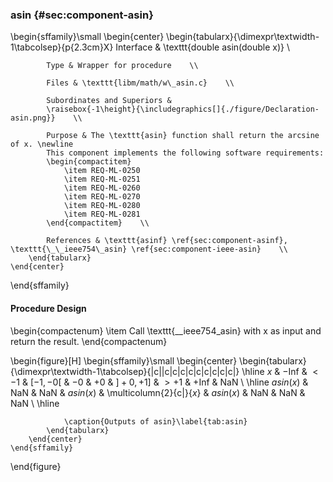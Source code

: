 ### asin {#sec:component-asin}

\begin{sffamily}\small
	\begin{center}
		\begin{tabularx}{\dimexpr\textwidth-1\tabcolsep}{p{2.3cm}X}
			Interface       & \texttt{double asin(double x)} \\ 
			
			Type & Wrapper for procedure    \\ 
			
			Files & \texttt{libm/math/w\_asin.c}    \\ 
			
			Subordinates and Superiors &
			\raisebox{-1\height}{\includegraphics[]{./figure/Declaration-asin.png}}    \\ 
			
			Purpose & The \texttt{asin} function shall return the arcsine of x. \newline
			This component implements the following software requirements:
			\begin{compactitem}
				\item REQ-ML-0250
				\item REQ-ML-0251
				\item REQ-ML-0260
				\item REQ-ML-0270
				\item REQ-ML-0280
				\item REQ-ML-0281
			\end{compactitem}    \\ 
			
			References & \texttt{asinf} \ref{sec:component-asinf}, \texttt{\_\_ieee754\_asin} \ref{sec:component-ieee-asin}    \\ 
		\end{tabularx}
	\end{center}
\end{sffamily}

#### Procedure Design

\begin{compactenum}
	\item Call \texttt{\_\_ieee754\_asin} with x as input and return the result.
\end{compactenum}

\begin{figure}[H]
	\begin{sffamily}\small
		\begin{center}
			\begin{tabularx}{\dimexpr\textwidth-1\tabcolsep}{|c||c|c|c|c|c|c|c|c|c|}
				\hline
				$x$       & $-$Inf & $<-1$ & $[-1,-0[$ & $-0$ & $+0$              & $]+0,+1]$ & $>+1$ & $+$Inf & NaN \\ \hline
				$asin(x)$ & NaN    & NaN   & $asin(x)$ & \multicolumn{2}{c|}{$x$} & $asin(x)$ & NaN   & NaN    & NaN \\ \hline
				
				\caption{Outputs of asin}\label{tab:asin}
			\end{tabularx}
		\end{center}
	\end{sffamily}
\end{figure}